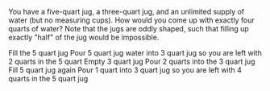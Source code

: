 You have a five-quart jug, a three-quart jug, and an unlimited supply of water (but no measuring cups).
How would you come up with exactly four quarts of water?
Note that the jugs are oddly shaped, such that filling up exactly "half" of the jug would be impossible.

Fill the 5 quart jug
Pour 5 quart jug water into 3 quart jug so you are left with 2 quarts in the 5 quart
Empty 3 quart jug
Pour 2 quarts into the 3 quart jug
Fill 5 quart jug again
Pour 1 quart into 3 quart jug so you are left with 4 quarts in the 5 quart jug
